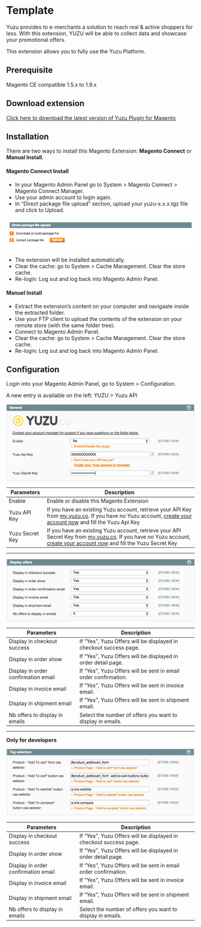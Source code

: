 Template
========

Yuzu provides to e-merchants a solution to reach real & active shoppers for less. With this extension, YUZU will be able to collect data and showcase your promotional offers.

This extension allows you to fully use the Yuzu Platform.

Prerequisite
------------ 

Magento CE compatible 1.5.x to 1.9.x

Download extension
------------------

[Click here to download the latest version of Yuzu Plugin for Magento](plugins/magento/yuzu-1.0.1.tgz)

## Installation

There are two ways to install this Magento Extension: **Magento Connect** or **Manual Install**.

#### Magento Connect Install

* In your Magento Admin Panel go to System > Magento Connect > Magento Connect Manager.
* Use your admin account to login again.
* In “Direct package file upload” section, upload your yuzu-x.x.x.tgz file and click to
Upload.

![Step 1](img/magento-1.png)

* The extension will be installed automatically.
* Clear the cache: go to System > Cache Management. Clear the store cache.
* Re-login: Log out and log back into Magento Admin Panel.

#### Manuel Install

* Extract the extension’s content on your computer and navigaate inside the extracted folder.
* Use your FTP client to upload the contents of the extension on your remote store (with the same folder tree).
* Connect to Magento Admin Panel.
* Clear the cache: go to System > Cache Management. Clear the store cache.
* Re-login: Log out and log back into Magento Admin Panel.

## Configuration

Login into your Magento Admin Panel, go to System > Configuration. 

A new entry is available on the left: YUZU > Yuzu API

![Step 2](img/magento-2.png)

| Parameters   |      Description  |
|----------|-------------|
| Enable |  Enable or disable this Magento Extension |
| Yuzu API Key |    If you have an existing Yuzu account, retrieve your API Key from [my.yuzu.co](https://my.yuzu.co). If you have no Yuzu account, [create your account now](https://my.yuzu.co/register?from=magento) and fill the Yuzu Api Key  |
| Yuzu Secret Key | If you have an existing Yuzu account, retrieve your API Secret Key from [my.yuzu.co](https://my.yuzu.co). If you have no Yuzu account, [create your account now](https://my.yuzu.co/register?from=magento) and fill the Yuzu Secret Key |

---

![Step 3](img/magento-3.png)

| Parameters   |      Description  |
|----------|-------------|
| Display in checkout success |  If “Yes”, Yuzu Offers will be displayed in checkout success page. |
| Display in order show |    If “Yes”, Yuzu Offers will be displayed in order detail page.  |
| Display in order confirmation email | If “Yes”, Yuzu Offers will be sent in email order confirmation. |
| Display in invoice email | If “Yes”, Yuzu Offers will be sent in invoice email. |
| Display in shipment email | If “Yes”, Yuzu Offers will be sent in shipment email. |
| Nb offers to display in emails | Select the number of offers you want to display in emails. |

--- 

**Only for developers**

![Step 4](img/magento-4.png)

| Parameters   |      Description  |
|----------|-------------|
| Display in checkout success |  If “Yes”, Yuzu Offers will be displayed in checkout success page. |
| Display in order show |    If “Yes”, Yuzu Offers will be displayed in order detail page.  |
| Display in order confirmation email | If “Yes”, Yuzu Offers will be sent in email order confirmation. |
| Display in invoice email | If “Yes”, Yuzu Offers will be sent in invoice email. |
| Display in shipment email | If “Yes”, Yuzu Offers will be sent in shipment email. |
| Nb offers to display in emails | Select the number of offers you want to display in emails. |

    